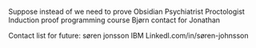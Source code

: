 Suppose instead of we need to prove
Obsidian
Psychiatrist
Proctologist
Induction proof programming course
Bjørn contact for Jonathan

Contact list for future: søren jonsson IBM LinkedI.com/in/søren-johnsson
